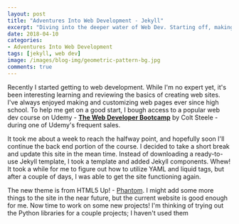 ```yaml
---
layout: post
title: "Adventures Into Web Development - Jekyll"
excerpt: "Diving into the deeper water of Web Dev. Starting off, making a theme suitable for Jekyll!"
date: 2018-04-10
categories:
- Adventures Into Web Development
tags: [jekyll, web dev]
image: /images/blog-img/geometric-pattern-bg.jpg
comments: true
---
```


Recently I started getting to web development. While I'm no expert yet, it's been interesting learning and reviewing the basics of creating web sites. I've always enjoyed making and customizing web pages ever since high school. To help me get on a good start, I bough access to a popular web dev course on Udemy - [**The Web Developer Bootcamp**](https://www.udemy.com/the-web-developer-bootcamp/learn/v4/overview) by Colt Steele - during one of Udemy's frequent sales.

It took me about a week to reach the halfway point, and hopefully soon I'll continue the back end portion of the course. I decided to take a short break and update this site in the mean time. Instead of downloading a ready-to-use Jekyll template, I took a template and added Jekyll components. Whew! It took a while for me to figure out how to utilize YAML and liquid tags, but after a couple of days, I was able to get the site functioning again. 

The new theme is from HTML5 Up! - [Phantom](https://html5up.net/phantom). I might add some more things to the site in the near future, but the current website is good enough for me. Now time to work on some new projects! I'm thinking of trying out the Python libraries for a couple projects; I haven't used them